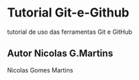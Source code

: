 # Tutorial Git-e-Github
tutorial de uso das ferramentas Git e GitHub
## Autor Nicolas G.Martins
Nicolas Gomes Martins
